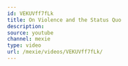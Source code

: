```yaml
---
id: VEKUVff7fLk
title: On Violence and the Status Quo
description:
source: youtube
channel: mexie
type: video
url: /mexie/videos/VEKUVff7fLk/
---
```

